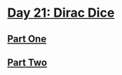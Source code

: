 # [Day 21: Dirac Dice](https://adventofcode.com/2021/day/21)

## [Part One](https://adventofcode.com/2021/day/21#part1)

## [Part Two](https://adventofcode.com/2021/day/21#part2)
